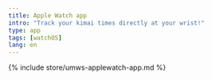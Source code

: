```yaml
---
title: Apple Watch app
intro: "Track your kimai times directly at your wrist!"
type: app
tags: [watchOS]
lang: en
---
```


{% include store/umws-applewatch-app.md %}
